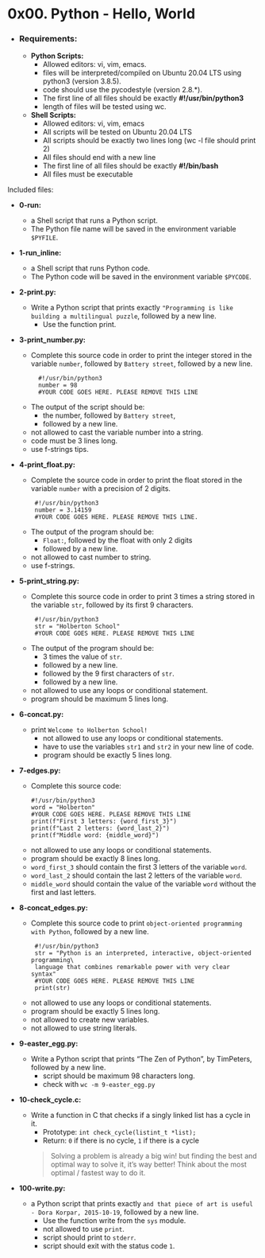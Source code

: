 # **0x00. Python - Hello, World**

- ### **Requirements:**
  - **Python Scripts:**
    - Allowed editors: vi, vim, emacs.
    - files will be interpreted/compiled on Ubuntu 20.04 LTS using python3 (version 3.8.5).
    - code should use the pycodestyle (version 2.8.*).
    - The first line of all files should be exactly **#!/usr/bin/python3**
    - length of files will be tested using wc.
  - **Shell Scripts:**
    - Allowed editors: vi, vim, emacs
    - All scripts will be tested on Ubuntu 20.04 LTS
    - All scripts should be exactly two lines long (wc -l file should print 2)
    - All files should end with a new line
    - The first line of all files should be exactly **#!/bin/bash**
    - All files must be executable

Included files:

- **0-run:**
  - a Shell script that runs a Python script.
  - The Python file name will be saved in the environment variable `$PYFILE`.

- **1-run_inline:**
  - a Shell script that runs Python code.
  - The Python code will be saved in the environment variable `$PYCODE`.

- **2-print.py:**
  - Write a Python script that prints exactly `"Programming is like building a multilingual puzzle`, followed by a new line.
    - Use the function print.

- **3-print_number.py:**
  - Complete this source code in order to print the integer stored in the variable `number`, followed by `Battery street`, followed by a new line.
    ``` 
      #!/usr/bin/python3
      number = 98
      #YOUR CODE GOES HERE. PLEASE REMOVE THIS LINE
      ```
  - The output of the script should be:
    - the number, followed by `Battery street`,
    - followed by a new line.
  - not allowed to cast the variable number into a string.
  - code must be 3 lines long.
  - use f-strings tips.
  
- **4-print_float.py:**
  - Complete the source code in order to print the float stored in the variable `number` with a precision of 2 digits.
    ```
     #!/usr/bin/python3
     number = 3.14159
     #YOUR CODE GOES HERE. PLEASE REMOVE THIS LINE.
     ```
  - The output of the program should be:
    - `Float:`, followed by the float with only 2 digits
    - followed by a new line.
  - not allowed to cast number to string.
  - use f-strings.

- **5-print_string.py:**
  - Complete this source code in order to print 3 times a string stored in the variable `str`, followed by its first 9 characters.
    ```
     #!/usr/bin/python3
     str = "Holberton School"
     #YOUR CODE GOES HERE. PLEASE REMOVE THIS LINE
     ```
  - The output of the program should be:
    - 3 times the value of `str`.
    - followed by a new line.
    - followed by the 9 first characters of `str`.
    - followed by a new line.
  - not allowed to use any loops or conditional statement.
  - program should be maximum 5 lines long.

- **6-concat.py:**
  - print `Welcome to Holberton School!`
    - not allowed to use any loops or conditional statements.
    - have to use the variables `str1` and `str2` in your new line of code.
    - program should be exactly 5 lines long.

- **7-edges.py:**
  - Complete this source code:
    ```  
    #!/usr/bin/python3
    word = "Holberton"
    #YOUR CODE GOES HERE. PLEASE REMOVE THIS LINE
    print(f"First 3 letters: {word_first_3}")
    print(f"Last 2 letters: {word_last_2}")
    print(f"Middle word: {middle_word}")
    ```
  - not allowed to use any loops or conditional statements.
  - program should be exactly 8 lines long.
  - `word_first_3` should contain the first 3 letters of the variable `word`.
  - `word_last_2` should contain the last 2 letters of the variable `word`.
  - `middle_word` should contain the value of the variable `word` without the first and last letters.

- **8-concat_edges.py:**
  - Complete this source code to print `object-oriented programming with Python`, followed by a new line.
    ```
     #!/usr/bin/python3
     str = "Python is an interpreted, interactive, object-oriented programming\
     language that combines remarkable power with very clear syntax"
     #YOUR CODE GOES HERE. PLEASE REMOVE THIS LINE
     print(str)
    ```
  - not allowed to use any loops or conditional statements.
  - program should be exactly 5 lines long.
  - not allowed to create new variables.
  - not allowed to use string literals.

- **9-easter_egg.py:**
  - Write a Python script that prints “The Zen of Python”, by TimPeters, followed by a new line.
    - script should be maximum 98 characters long.
    - check with `wc -m 9-easter_egg.py`

- **10-check_cycle.c:**
  - Write a function in C that checks if a singly linked list has a cycle in it.
    - Prototype: `int check_cycle(listint_t *list);`
    - Return: `0` if there is no cycle, `1` if there is a cycle
    > Solving a problem is already a big win! but finding the best and optimal way to solve it, it’s way better! Think about the most optimal / fastest way to do it.

- **100-write.py:**
  - a Python script that prints exactly `and that piece of art is useful - Dora Korpar, 2015-10-19`, followed by a new line.
    - Use the function write from the `sys` module.
    - not allowed to use `print`.
    - script should print to `stderr`.
    - script should exit with the status code `1`.
